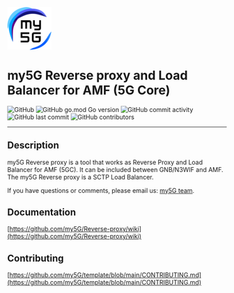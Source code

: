 <img width="20%" src="docs/media/img/my5g-logo.png" alt="my5g-core"/>

# my5G Reverse proxy and Load Balancer for AMF (5G Core)

![GitHub](https://img.shields.io/github/license/my5G/Reverse-proxy?color=blue) 
![GitHub go.mod Go version](https://img.shields.io/github/go-mod/go-version/my5G/Reverse-proxy) ![GitHub commit activity](https://img.shields.io/github/commit-activity/y/my5G/Reverse-proxy) 
![GitHub last commit](https://img.shields.io/github/last-commit/my5G/Reverse-proxy)
![GitHub contributors](https://img.shields.io/github/contributors/my5G/Reverse-proxy)

----
## Description

my5G Reverse proxy is a tool that works as Reverse Proxy and Load Balancer for AMF (5GC). It can be included between GNB/N3WIF and AMF. The my5G Reverse proxy is a SCTP Load Balancer.

If you have questions or comments, please email us: [my5G team](mailto:my5G.initiative@gmail.com). 


## Documentation

[https://github.com/my5G/Reverse-proxy/wiki](https://github.com/my5G/Reverse-proxy/wiki)

## Contributing

[https://github.com/my5G/template/blob/main/CONTRIBUTING.md](https://github.com/my5G/template/blob/main/CONTRIBUTING.md)


